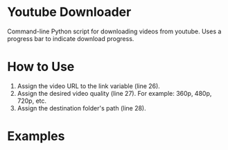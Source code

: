 # Youtube Downloader
Command-line Python script for downloading videos from youtube. Uses a progress bar to indicate download progress.

# How to Use
1. Assign the video URL to the link variable (line 26).
2. Assign the desired video quality (line 27). For example: 360p, 480p, 720p, etc.
3. Assign the destination folder's path (line 28).

# Examples
